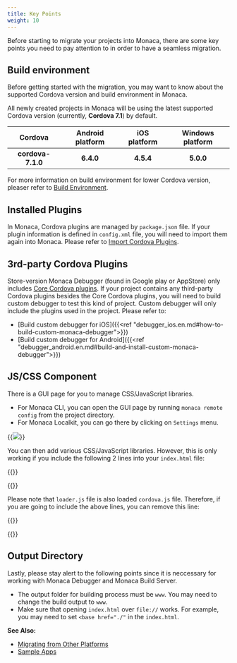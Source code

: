 ```yaml
---
title: Key Points
weight: 10
---
```


Before starting to migrate your projects into Monaca, there are some key points you need to pay attention to in order to have a seamless migration. 


## Build environment    

Before getting started with the migration, you may want to know about the supported Cordova version and build environment in Monaca.

All newly created projects in Monaca will be using the latest supported Cordova version (currently, <b>Cordova 7.1</b>) by default.

|Cordova |Android platform|iOS platform|Windows platform|
|:-:|:-:|:-:|:-:|
| **cordova-7.1.0** |**6.4.0** |**4.5.4** |**5.0.0**|

For more information on build environment for lower Cordova version, pleaser refer to [Build Environment](/en/environment/).


## Installed Plugins

In Monaca, Cordova plugins are managed by `package.json` file. If your plugin information is defined in `config.xml` file, you will need to import them again into Monaca. Please refer to [Import Cordova Plugins](/en/products_guide/monaca_ide/dependencies/cordova_plugin/#import-cordova-plugins).

## 3rd-party Cordova Plugins

Store-version Monaca Debugger (found in Google play or AppStore) only includes [Core Cordova plugins](/en/reference/cordova_6.5/). If your project contains any third-party Cordova plugins besides the Core Cordova plugins, you will need to build custom debugger to test this kind of project. Custom debugger will only include the plugins used in the project. Please refer to:

- [Build custom debugger for iOS]({{<ref "debugger_ios.en.md#how-to-build-custom-monaca-debugger">}})
- [Build custom debugger for Android]({{<ref "debugger_android.en.md#build-and-install-custom-monaca-debugger">}})

## JS/CSS Component

There is a GUI page for you to manage CSS/JavaScript libraries.

- For Monaca CLI, you can open the GUI page by running `monaca remote config` from the project directory.
- For Monaca Localkit, you can go there by clicking on `Settings` menu.

{{<img src="/images/migration/js_css_components.png">}}

You can then add various CSS/JavaScript libraries. However, this is only working if you include the following 2 lines into your `index.html` file:

{{<highlight html>}}
<!--Load selected JavaScript libraries-->
<script src="components/loader.js"></script>
<!--Load selected CSS libraries-->
<link rel="stylesheet" href="components/loader.css"> 
{{</highlight>}}


Please note that `loader.js` file is also loaded `cordova.js` file. Therefore, if you are going to include the above lines, you can remove this line: 

{{<highlight html>}}
<script src="cordova.js"></script>
{{</highlight>}}

## Output Directory

Lastly, please stay alert to the following points since it is neccessary for working with Monaca Debugger and Monaca Build Server.

- The output folder for building process must be `www`. You may need to change the build output to `www`.
- Make sure that opening `index.html` over `file://` works. For example, you may need to set `<base href="./"` in the `index.html`.

**See Also:**

- [Migrating from Other Platforms](/en/products_guide/migration/)
- [Sample Apps](/en/sampleapp/samples/)